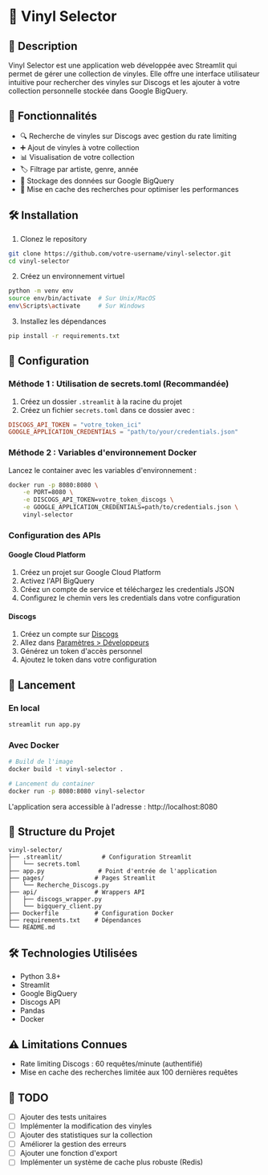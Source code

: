 # 🎵 Vinyl Selector

## 📝 Description
Vinyl Selector est une application web développée avec Streamlit qui permet de gérer une collection de vinyles. Elle offre une interface utilisateur intuitive pour rechercher des vinyles sur Discogs et les ajouter à votre collection personnelle stockée dans Google BigQuery.

## 🚀 Fonctionnalités

- 🔍 Recherche de vinyles sur Discogs avec gestion du rate limiting
- ➕ Ajout de vinyles à votre collection
- 📊 Visualisation de votre collection
- 🏷️ Filtrage par artiste, genre, année
- 💾 Stockage des données sur Google BigQuery
- 🔄 Mise en cache des recherches pour optimiser les performances

## 🛠️ Installation

1. Clonez le repository
```bash
git clone https://github.com/votre-username/vinyl-selector.git
cd vinyl-selector
```

2. Créez un environnement virtuel
```bash
python -m venv env
source env/bin/activate  # Sur Unix/MacOS
env\Scripts\activate     # Sur Windows
```

3. Installez les dépendances
```bash
pip install -r requirements.txt
```

## 🔧 Configuration

### Méthode 1 : Utilisation de secrets.toml (Recommandée)
1. Créez un dossier `.streamlit` à la racine du projet
2. Créez un fichier `secrets.toml` dans ce dossier avec :
```toml
DISCOGS_API_TOKEN = "votre_token_ici"
GOOGLE_APPLICATION_CREDENTIALS = "path/to/your/credentials.json"
```

### Méthode 2 : Variables d'environnement Docker
Lancez le container avec les variables d'environnement :
```bash
docker run -p 8080:8080 \
    -e PORT=8080 \
    -e DISCOGS_API_TOKEN=votre_token_discogs \
    -e GOOGLE_APPLICATION_CREDENTIALS=path/to/credentials.json \
    vinyl-selector
```

### Configuration des APIs

#### Google Cloud Platform
1. Créez un projet sur Google Cloud Platform
2. Activez l'API BigQuery
3. Créez un compte de service et téléchargez les credentials JSON
4. Configurez le chemin vers les credentials dans votre configuration

#### Discogs
1. Créez un compte sur [Discogs](https://www.discogs.com/)
2. Allez dans [Paramètres > Développeurs](https://www.discogs.com/settings/developers)
3. Générez un token d'accès personnel
4. Ajoutez le token dans votre configuration

## 🚀 Lancement

### En local
```bash
streamlit run app.py
```

### Avec Docker
```bash
# Build de l'image
docker build -t vinyl-selector .

# Lancement du container
docker run -p 8080:8080 vinyl-selector
```

L'application sera accessible à l'adresse : http://localhost:8080

## 📁 Structure du Projet

```
vinyl-selector/
├── .streamlit/           # Configuration Streamlit
│   └── secrets.toml
├── app.py               # Point d'entrée de l'application
├── pages/              # Pages Streamlit
│   └── Recherche_Discogs.py
├── api/                # Wrappers API
│   ├── discogs_wrapper.py
│   └── bigquery_client.py
├── Dockerfile          # Configuration Docker
├── requirements.txt    # Dépendances
└── README.md
```

## 🛠️ Technologies Utilisées

- Python 3.8+
- Streamlit
- Google BigQuery
- Discogs API
- Pandas
- Docker

## ⚠️ Limitations Connues

- Rate limiting Discogs : 60 requêtes/minute (authentifié)
- Mise en cache des recherches limitée aux 100 dernières requêtes

## 📝 TODO

- [ ] Ajouter des tests unitaires
- [ ] Implémenter la modification des vinyles
- [ ] Ajouter des statistiques sur la collection
- [ ] Améliorer la gestion des erreurs
- [ ] Ajouter une fonction d'export
- [ ] Implémenter un système de cache plus robuste (Redis)